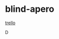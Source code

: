 # blind-apero

 
[trello](https://github.com/nicowaza/blind-apero)


D
 

<!--stackedit_data:
eyJoaXN0b3J5IjpbLTc3OTAwNDM4NywtNzIwNTY1NzU0XX0=
-->